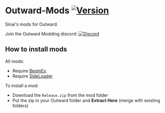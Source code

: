 # Outward-Mods [![Version](https://img.shields.io/badge/BepInEx-5.4.1-green.svg)](https://github.com/BepInEx/BepInEx)
 
Sinai's mods for Outward.

Join the Outward Modding discord: [![Discord](https://img.shields.io/badge/Discord-chat-blue?style=social&logo=discord)](https://discord.gg/zKyfGmy7TR)

## How to install mods

All mods:
* Require [BepInEx](https://github.com/BepInEx/BepInEx).
* Require [SideLoader](https://github.com/sinai-dev/Outward-Sideloader) 

To install a mod:
* Download the `Release.zip` from the mod folder
* Put the zip in your Outward folder and <b>Extract Here</b> (merge with existing folders)
